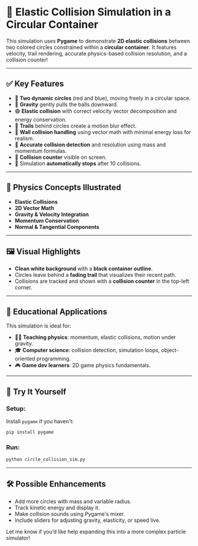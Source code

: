 # 🎯 Elastic Collision Simulation in a Circular Container

This simulation uses **Pygame** to demonstrate **2D elastic collisions** between two colored circles constrained within a **circular container**. It features velocity, trail rendering, accurate physics-based collision resolution, and a collision counter!

---

## ✅ **Key Features**
- 🎈 **Two dynamic circles** (red and blue), moving freely in a circular space.
- 🧲 **Gravity** gently pulls the balls downward.
- 🟢 **Elastic collision** with correct velocity vector decomposition and energy conservation.
- 💫 **Trails** behind circles create a motion blur effect.
- 🧱 **Wall collision handling** using vector math with minimal energy loss for realism.
- 🧮 **Accurate collision detection** and resolution using mass and momentum formulas.
- 🎯 **Collision counter** visible on screen.
- 🛑 Simulation **automatically stops** after 10 collisions.

---

## 🧪 **Physics Concepts Illustrated**
- **Elastic Collisions**
- **2D Vector Math**
- **Gravity & Velocity Integration**
- **Momentum Conservation**
- **Normal & Tangential Components**

---

## 🖼️ **Visual Highlights**
- **Clean white background** with a **black container outline**.
- Circles leave behind a **fading trail** that visualizes their recent path.
- Collisions are tracked and shown with a **collision counter** in the top-left corner.

---

## 🧠 **Educational Applications**
This simulation is ideal for:
- 👨‍🏫 **Teaching physics**: momentum, elastic collisions, motion under gravity.
- 🎓 **Computer science**: collision detection, simulation loops, object-oriented programming.
- 🎮 **Game dev learners**: 2D game physics fundamentals.

---

## 🚀 **Try It Yourself**
### Setup:
Install `pygame` if you haven't:
```bash
pip install pygame
```

### Run:
```bash
python circle_collision_sim.py
```

---

## 🛠️ **Possible Enhancements**
- Add more circles with mass and variable radius.
- Track kinetic energy and display it.
- Make collision sounds using Pygame's mixer.
- Include sliders for adjusting gravity, elasticity, or speed live.

Let me know if you’d like help expanding this into a more complex particle simulator!
